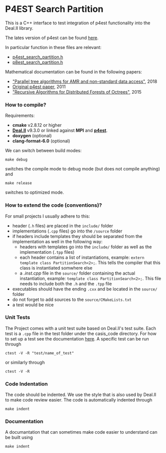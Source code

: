 # P4EST Search Partition

This is a C++ interface to test integration of p4est functionality 
into the Deal.II library.

The lates version of p4est can be found [here](https://github.com/cburstedde/p4est).

In particular function in these files are relevant: 
* [p4est_search_partition.h](https://github.com/cburstedde/p4est/blob/master/src/p4est_search.h)
* [p8est_search_partition.h](https://github.com/cburstedde/p4est/blob/master/src/p8est_search.h)

Mathematical documentation can be found in the following papers:
* ["Parallel tree algorithms for AMR and non-standard data access"](https://arxiv.org/pdf/1803.08432.pdf), 2018
* [Original p4est paper](https://ins.uni-bonn.de/media/public/publication-media/BursteddeWilcoxGhattas11.pdf),  2011
* ["Recursive Algorithms for Distributed Forests of Octrees"](https://arxiv.org/pdf/1406.0089.pdf), 2015

### How to compile?

Requirements:

* **cmake** v2.8.12 or higher	
*  **[Deal.II](www.dealii.org)** v9.3.0 or linked against **MPI** and [**p4est**](https://www.p4est.org/).
* **doxygen**	(optional)
* **clang-format-6.0** (optional)

	

We can switch between build modes:
```
make debug
```
switches the compile mode to debug mode (but does not compile anything) and

```
make release
```
switches to optimized mode. 


### How to extend the code (conventions)?

For small projects I usually adhere to this:

* header (`.h` files) are placed in the `include/` folder
* implementations (`.cpp` files) go into the `/source` folder
* if headers include templates they should be separated
  from the implementation as well in the following way:
  - headers with templates go into the `include/` folder
    as well as the implementation (`.tpp` files)
  - each header contains a list of instantiations, 
    example: `extern template class PartitionSearch<2>;`. This 
    tells the compiler that this class is instantiated somwhere else
  - a *.inst.cpp* file in the `source/` folder containing the
    actual instantiation, example: `template class PartitionSearch<2>;`.
    This file needs to include both the `.h` and the `.tpp` file
* executables should have the ending `.cxx` and be located in 
  the `source/` folder
* do not forget to add sources to the `source/CMakeLists.txt`
* a test would be nice


### Unit Tests

The Project comes with a unit test suite based on Deal.II's test suite.
Each test is a `.cpp` file in the test folder under the casis_code directory.
For how to set up a test see the documentation [here](https://www.dealii.org/current/users/testsuite.html).
A specific test can be run through

```
ctest -V -R "test/name_of_test"
```

or similarly through

```
ctest -V -R
```


### Code Indentation

The code should be indented. We use the style that is also used by Deal.II
to make code review easier. The code is automatically indented through

```
make indent
```


### Documentation

A documantation that can sometimes make code easier to understand
can be built using

```
make indent
```